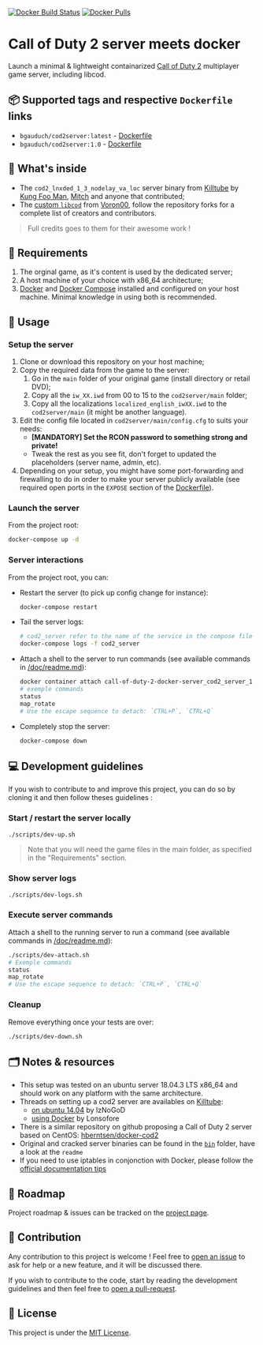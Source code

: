 [![Docker Build Status](https://img.shields.io/docker/cloud/build/bgauduch/cod2server.svg)](https://hub.docker.com/r/bgauduch/cod2server/builds/)
[![Docker Pulls](https://img.shields.io/docker/pulls/bgauduch/cod2server.svg)](https://hub.docker.com/r/bgauduch/cod2server/)

# Call of Duty 2 server meets docker
Launch a minimal & lightweight containarized [Call of Duty 2](https://en.wikipedia.org/wiki/Call_of_Duty_2) multiplayer game server, including libcod.

## 📦 Supported tags and respective `Dockerfile` links
* `bgauduch/cod2server:latest` - [Dockerfile](https://github.com/bgauduch/call-of-duty-2-docker-server/blob/master/Dockerfile)
* `bgauduch/cod2server:1.0` - [Dockerfile](https://github.com/bgauduch/call-of-duty-2-docker-server/blob/v1.0/Dockerfile)

## 🔧 What's inside
* The `cod2_lnxded_1_3_nodelay_va_loc` server binary from [Killtube](https://killtube.org/showthread.php?1719-Latest-cod2-linux-binaries-(1-0-1-2-1-3)) by [Kung Foo Man](https://github.com/kungfooman), [Mitch](https://github.com/M-itch) and anyone that contributed;
* The [custom `libcod`](https://github.com/voron00/libcod) from [Voron00](https://github.com/voron00), follow the repository forks for a complete list of creators and contributors.

> Full credits goes to them for their awesome work !

## 📝 Requirements
1. The orginal game, as it's content is used by the dedicated server;
1. A host machine of your choice with x86_64 architecture;
1. [Docker](https://docs.docker.com/install/linux/docker-ce/debian/) and [Docker Compose](https://docs.docker.com/compose/install/) installed and configured on your host machine.
Minimal knowledge in using both is recommended.

## 🚀 Usage

### Setup the server
1. Clone or download this repository on your host machine;
1. Copy the required data from the game to the server:
    1. Go in the `main` folder of your original game (install directory or retail DVD);
    1. Copy all the `iw_XX.iwd` from 00 to 15 to the `cod2server/main` folder;
    1. Copy all the localizations `localized_english_iwXX.iwd` to the `cod2server/main` (it might be another language).
1. Edit the config file located in `cod2server/main/config.cfg` to suits your needs:
   * **[MANDATORY] Set the RCON password to something strong and private!**
   * Tweak the rest as you see fit, don't forget to updated the placeholders (server name, admin, etc).
1. Depending on your setup, you might have some port-forwarding and firewalling to do in order to make your server publicly available (see required open ports in the `EXPOSE` section of the [Dockerfile](https://github.com/bgauduch/call-of-duty-2-docker-server/blob/master/Dockerfile)).

### Launch the server
From the project root:
  ``` bash
  docker-compose up -d
  ```

### Server interactions
From the project root, you can:

* Restart the server (to pick up config change for instance):
  ```sh
  docker-compose restart
  ```
* Tail the server logs:
  ```sh
  # cod2_server refer to the name of the service in the compose file
  docker-compose logs -f cod2_server
  ```
* Attach a shell to the server to run commands (see available commands in [/doc/readme.md](doc/readme.md)):
  ```sh
  docker container attach call-of-duty-2-docker-server_cod2_server_1
  # exemple commands
  status
  map_rotate
  # Use the escape sequence to detach: `CTRL+P`, `CTRL+Q`
  ```
  >
* Completely stop the server:
  ```sh
  docker-compose down
  ```

## 💻 Development guidelines
If you wish to contribute to and improve this project, you can do so by cloning it and then follow theses guidelines :

### Start / restart the server locally
```sh
./scripts/dev-up.sh
```
> Note that you will need the game files in the main folder, as specified in the "Requirements" section.

### Show server logs
```sh
./scripts/dev-logs.sh
```

### Execute server commands
Attach a shell to the running server to run a command (see available commands in [/doc/readme.md](doc/readme.md)):
```sh
./scripts/dev-attach.sh
# Exemple commands
status
map_rotate
# Use the escape sequence to detach: `CTRL+P`, `CTRL+Q`
```

### Cleanup
Remove everything once your tests are over:
```sh
./scripts/dev-down.sh
```

## 🗂️ Notes & resources

* This setup was tested on an ubuntu server 18.04.3 LTS x86_64 and should work on any platform with the same architecture.
* Threads on setting up a cod2 server are availables on [Killtube](https://killtube.org/forum.php):
  * [on ubuntu 14.04](https://killtube.org/showthread.php?2454-Work-in-progress-Setup-CoD2-on-your-ubuntu-14-04-server) by IzNoGoD
  * [using Docker](https://killtube.org/showthread.php?3167-CoD2-Setup-CoD2-with-Docker) by Lonsofore
* There is a similar repository on github proposing a Call of Duty 2 server based on CentOS: [hberntsen/docker-cod2](https://github.com/hberntsen/docker-cod2)
* Original and cracked server binaries can be found in the [`bin`](https://github.com/bgauduch/call-of-duty-2-docker-server/tree/master/bin) folder, have a look at the `readme`
* If you need to use iptables in conjonction with Docker, please follow the [official documentation tips](https://docs.docker.com/network/iptables/)

## 🚧 Roadmap
Project roadmap & issues can be tracked on the [project page](https://github.com/bgauduch/call-of-duty-2-docker-server/projects/2).

## 🙏 Contribution
Any contribution to this project is welcome ! Feel free to [open an issue](https://github.com/bgauduch/call-of-duty-2-docker-server/issues/new) to ask for help or a new feature, and it will be discussed there.

If you wish to contribute to the code, start by reading the development guidelines and then feel free to [open a pull-request](https://github.com/bgauduch/call-of-duty-2-docker-server/pulls).

## 📖 License
This project is under the [MIT License](https://choosealicense.com/licenses/mit/).
